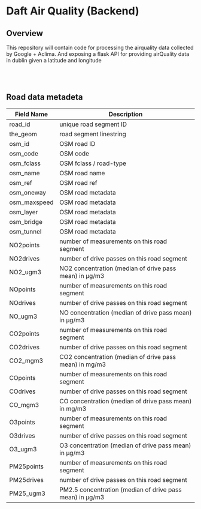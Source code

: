 # Daft Air Quality (Backend)

## Overview

This repository will contain code for processing the airquality data collected by Google + Aclima.
And exposing a flask API for providing airQuality data in dublin given a latitude and longitude

<br/>
<br/>

## Road data metadeta

<table><thead><tr><th>Field Name</th><th>Description</th></tr></thead><tbody><tr><td>road_id</td><td>unique road segment ID</td></tr><tr><td>the_geom</td><td>road segment linestring</td></tr><tr><td>osm_id</td><td>OSM road ID</td></tr><tr><td>osm_code</td><td>OSM code</td></tr><tr><td>osm_fclass</td><td>OSM fclass / road-type</td></tr><tr><td>osm_name</td><td>OSM road name</td></tr><tr><td>osm_ref</td><td>OSM road ref</td></tr><tr><td>osm_oneway</td><td>OSM road metadata</td></tr><tr><td>osm_maxspeed</td><td>OSM road metadata</td></tr><tr><td>osm_layer</td><td>OSM road metadata</td></tr><tr><td>osm_bridge</td><td>OSM road metadata</td></tr><tr><td>osm_tunnel</td><td>OSM road metadata</td></tr><tr><td>NO2points</td><td>number of measurements on this road segment</td></tr><tr><td>NO2drives</td><td>number of drive passes on this road segment</td></tr><tr><td>NO2_ugm3</td><td>NO2 concentration (median of drive pass mean) in µg/m3</td></tr><tr><td>NOpoints</td><td>number of measurements on this road segment</td></tr><tr><td>NOdrives</td><td>number of drive passes on this road segment</td></tr><tr><td>NO_ugm3</td><td>NO concentration (median of drive pass mean) in µg/m3</td></tr><tr><td>CO2points</td><td>number of measurements on this road segment</td></tr><tr><td>CO2drives</td><td>number of drive passes on this road segment</td></tr><tr><td>CO2_mgm3</td><td>CO2 concentration (median of drive pass mean) in mg/m3</td></tr><tr><td>COpoints</td><td>number of measurements on this road segment</td></tr><tr><td>COdrives</td><td>number of drive passes on this road segment</td></tr><tr><td>CO_mgm3</td><td>CO concentration (median of drive pass mean) in mg/m3</td></tr><tr><td>O3points</td><td>number of measurements on this road segment</td></tr><tr><td>O3drives</td><td>number of drive passes on this road segment</td></tr><tr><td>O3_ugm3</td><td>O3 concentration (median of drive pass mean) in µg/m3</td></tr><tr><td>PM25points</td><td>number of measurements on this road segment</td></tr><tr><td>PM25drives</td><td>number of drive passes on this road segment</td></tr><tr><td>PM25_ugm3</td><td>PM2.5 concentration (median of drive pass mean) in µg/m3</td></tr></tbody></table>